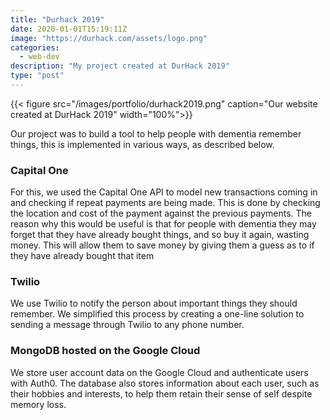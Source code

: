 ```yaml
---
title: "Durhack 2019"
date: 2020-01-01T15:19:11Z
image: "https://durhack.com/assets/logo.png"
categories:
  - web-dev
description: "My project created at DurHack 2019"
type: "post"
---
```

{{< figure src="/images/portfolio/durhack2019.png" caption="Our website created at DurHack 2019" width="100%">}}

Our project was to build a tool to help people with dementia remember things, this is implemented in various ways, as described below.

### Capital One
For this, we used the Capital One API to model new transactions coming in and checking if repeat payments are being made. This is done by checking the location and cost of the payment against the previous payments. The reason why this would be useful is that for people with dementia they may forget that they have already bought things, and so buy it again, wasting money. This will allow them to save money by giving them a guess as to if they have already bought that item


### Twilio
We use Twilio to notify the person about important things they should remember. We simplified this process by creating a one-line solution to sending a message through Twilio to any phone number.

### MongoDB hosted on the Google Cloud
We store user account data on the Google Cloud and authenticate users with Auth0. The database also stores information about each user, such as their hobbies and interests, to help them retain their sense of self despite memory loss.
